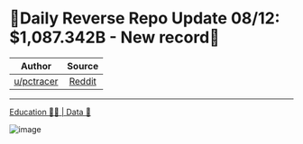 🔴Daily Reverse Repo Update 08/12: $1,087.342B - New record🔴
=============================================================

| Author      | Source | 
|  :----:     |    :----:   |        
| [u/pctracer](https://www.reddit.com/user/pctracer/) | [Reddit](https://www.reddit.com/r/Superstonk/comments/p34cpt/daily_reverse_repo_update_0812_1087342b_new_record/) |

---

[Education 👨‍🏫 | Data 🔢](https://www.reddit.com/r/Superstonk/search?q=flair_name%3A%22Education%20%F0%9F%91%A8%E2%80%8D%F0%9F%8F%AB%20%7C%20Data%20%F0%9F%94%A2%22&restrict_sr=1)

![image](https://user-images.githubusercontent.com/82035192/129492752-b8bd64f4-e5b2-4c98-a764-29073f12a4d2.png)

